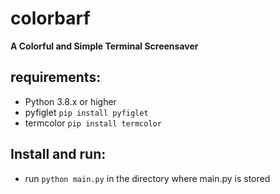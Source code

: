 # colorbarf
**A Colorful and Simple Terminal Screensaver**

## requirements:
- Python 3.8.x or higher
- pyfiglet `pip install pyfiglet`
- termcolor `pip install termcolor`

## Install and run:
- run `python main.py` in the directory where main.py is stored
